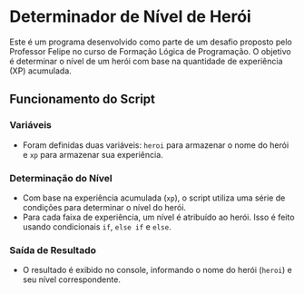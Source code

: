 # Determinador de Nível de Herói

Este é um programa desenvolvido como parte de um desafio proposto pelo Professor Felipe no curso de Formação Lógica de Programação. O objetivo é determinar o nível de um herói com base na quantidade de experiência (XP) acumulada.

## Funcionamento do Script

### Variáveis

- Foram definidas duas variáveis: `heroi` para armazenar o nome do herói e `xp` para armazenar sua experiência.

### Determinação do Nível

- Com base na experiência acumulada (`xp`), o script utiliza uma série de condições para determinar o nível do herói.
- Para cada faixa de experiência, um nível é atribuído ao herói. Isso é feito usando condicionais `if`, `else if` e `else`.

### Saída de Resultado

- O resultado é exibido no console, informando o nome do herói (`heroi`) e seu nível correspondente.
